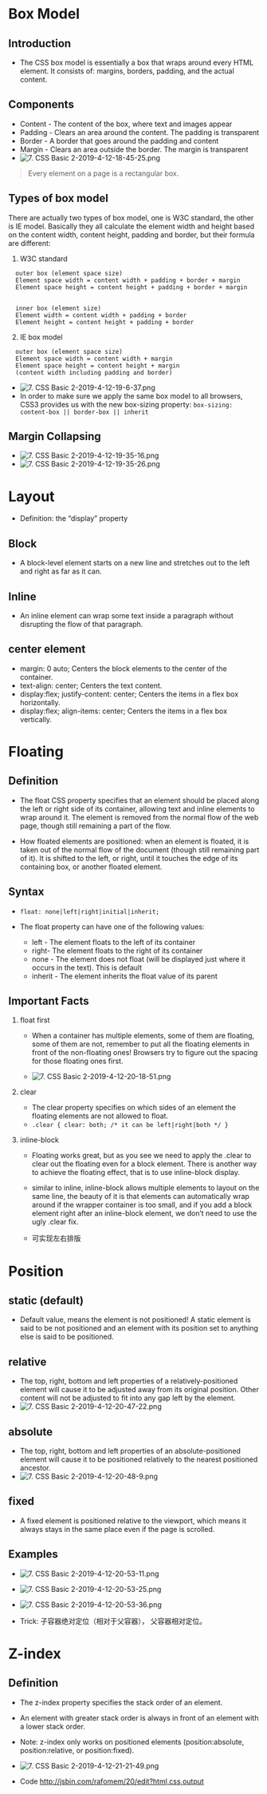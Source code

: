 # Box Model

## Introduction
  + The CSS box model is essentially a box that wraps around every HTML element. It consists of: margins, borders, padding, and the actual content. 
## Components
  + Content - The content of the box, where text and images appear
  + Padding - Clears an area around the content. The padding is transparent
  + Border - A border that goes around the padding and content
  + Margin - Clears an area outside the border. The margin is transparent
  + ![7. CSS Basic 2-2019-4-12-18-45-25.png](https://raw.githubusercontent.com/Luorinz/images/master/7.%20CSS%20Basic%202-2019-4-12-18-45-25.png)

> Every element on a page is a rectangular box.

## Types of box model

There are actually two types of box model, one is W3C standard, the other is IE model. Basically they all calculate the element width and height based on the content width, content height, padding and border, but their formula are different:

  1. W3C standard

  ```
	outer box (element space size)
	Element space width = content width + padding + border + margin
	Element space height = content height + padding + border + margin


	inner box (element size)
	Element width = content width + padding + border
	Element height = content height + padding + border
  ```

  2. IE box model

  ```
    outer box (element space size)
    Element space width = content width + margin 
    Element space height = content height + margin
    (content width including padding and border)

  ```

  + ![7. CSS Basic 2-2019-4-12-19-6-37.png](https://raw.githubusercontent.com/Luorinz/images/master/7.%20CSS%20Basic%202-2019-4-12-19-6-37.png)
  + In order to make sure we apply the same box model to all browsers, CSS3 provides us with the new box-sizing property: `box-sizing: content-box || border-box || inherit`

## Margin Collapsing
  + ![7. CSS Basic 2-2019-4-12-19-35-16.png](https://raw.githubusercontent.com/Luorinz/images/master/7.%20CSS%20Basic%202-2019-4-12-19-35-16.png)
  + ![7. CSS Basic 2-2019-4-12-19-35-26.png](https://raw.githubusercontent.com/Luorinz/images/master/7.%20CSS%20Basic%202-2019-4-12-19-35-26.png)

# Layout

  + Definition: the “display” property

## Block 
  + A block-level element starts on a new line and stretches out to the left and right as far as it can.

## Inline 
  + An inline element can wrap some text inside a paragraph without disrupting the flow of that paragraph.


## center element

  + margin: 0 auto; Centers the block elements to the center of the container.
  + text-align: center; Centers the text content.
  + display:flex; justify-content: center; Centers the items in a flex box horizontally.
  + display:flex; align-items: center; Centers the items in a flex box vertically.

# Floating

## Definition
  + The float CSS property specifies that an element should be placed along the left or right side of its container, allowing text and inline elements to wrap around it. The element is removed from the normal flow of the web page, though still remaining a part of the flow.

  + How floated elements are positioned: when an element is floated, it is taken out of the normal flow of the document (though still remaining part of it). It is shifted to the left, or right, until it touches the edge of its containing box, or another floated element.

## Syntax
  + `float: none|left|right|initial|inherit;`

  + The float property can have one of the following values:
    +	left - The element floats to the left of its container
    +	right- The element floats to the right of its container
    +	none - The element does not float (will be displayed just where it occurs in the text). This is default
    +	inherit - The element inherits the float value of its parent

## Important Facts

  1. float first
      + When a container has multiple elements, some of them are floating, some of them are not, remember to put all the floating elements in front of the non-floating ones! Browsers try to figure out the spacing for those floating ones first.

      + ![7. CSS Basic 2-2019-4-12-20-18-51.png](https://raw.githubusercontent.com/Luorinz/images/master/7.%20CSS%20Basic%202-2019-4-12-20-18-51.png)

  2. clear
      + The clear property specifies on which sides of an element the floating elements are not allowed to float.
      + `.clear { clear: both; /* it can be left|right|both */ }`

  3. inline-block
      + Floating works great, but as you see we need to apply the .clear to clear out the floating even for a block element. There is another way to achieve the floating effect, that is to use inline-block display.

      + similar to inline, inline-block allows multiple elements to layout on the same line, the beauty of it is that elements can automatically wrap around if the wrapper container is too small, and if you add a block element right after an inline-block element, we don’t need to use the ugly .clear fix.

      + 可实现左右排版

# Position

## static (default)

  + Default value, means the element is not positioned! A static element is said to be not positioned and an element with its position set to anything else is said to be positioned.

## relative
  
  + The top, right, bottom and left properties of a relatively-positioned element will cause it to be adjusted away from its original position. Other content will not be adjusted to fit into any gap left by the element.
  + ![7. CSS Basic 2-2019-4-12-20-47-22.png](https://raw.githubusercontent.com/Luorinz/images/master/7.%20CSS%20Basic%202-2019-4-12-20-47-22.png)

## absolute
  + The top, right, bottom and left properties of an absolute-positioned element will cause it to be positioned relatively to the nearest positioned ancestor.
  + ![7. CSS Basic 2-2019-4-12-20-48-9.png](https://raw.githubusercontent.com/Luorinz/images/master/7.%20CSS%20Basic%202-2019-4-12-20-48-9.png)

## fixed

  + A fixed element is positioned relative to the viewport, which means it always stays in the same place even if the page is scrolled. 

## Examples
  + ![7. CSS Basic 2-2019-4-12-20-53-11.png](https://raw.githubusercontent.com/Luorinz/images/master/7.%20CSS%20Basic%202-2019-4-12-20-53-11.png)
  + ![7. CSS Basic 2-2019-4-12-20-53-25.png](https://raw.githubusercontent.com/Luorinz/images/master/7.%20CSS%20Basic%202-2019-4-12-20-53-25.png)
  + ![7. CSS Basic 2-2019-4-12-20-53-36.png](https://raw.githubusercontent.com/Luorinz/images/master/7.%20CSS%20Basic%202-2019-4-12-20-53-36.png)

  + Trick: 子容器绝对定位（相对于父容器）， 父容器相对定位。


# Z-index
## Definition
  + The z-index property specifies the stack order of an element.

  + An element with greater stack order is always in front of an element with a lower stack order.
  + Note: z-index only works on positioned elements (position:absolute, position:relative, or position:fixed).
  + ![7. CSS Basic 2-2019-4-12-21-21-49.png](https://raw.githubusercontent.com/Luorinz/images/master/7.%20CSS%20Basic%202-2019-4-12-21-21-49.png)

  + Code http://jsbin.com/rafomem/20/edit?html,css,output